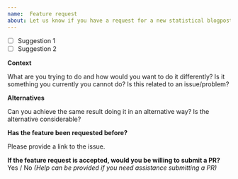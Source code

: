 ```yaml
---
name:  Feature request
about: Let us know if you have a request for a new statistical blogpost
---
```


- [ ] Suggestion 1
- [ ] Suggestion 2

**Context**

What are you trying to do and how would you want to do it differently? Is it something you currently you cannot do? Is this related to an issue/problem?

**Alternatives**

Can you achieve the same result doing it in an alternative way? Is the alternative considerable?

**Has the feature been requested before?**

Please provide a link to the issue.

**If the feature request is accepted, would you be willing to submit a PR?**
Yes / No _(Help can be provided if you need assistance submitting a PR)_

